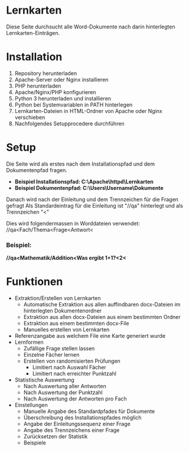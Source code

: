 # Lernkarten
Diese Seite durchsucht alle Word-Dokumente nach darin hinterlegten Lernkarten-Einträgen.

# Installation
1. Repository herunterladen
2. Apache-Server oder Nginx installieren
3. PHP herunterladen
4. Apache/Nginx/PHP konfigurieren
5. Python 3 herunterladen und installieren
6. Python bei Systemvariablen in PATH hinterlegen
7. Lernkarten-Dateien in HTML-Ordner von Apache oder Nginx verschieben
8. Nachfolgendes Setupprocedere durchführen

# Setup
Die Seite wird als erstes nach dem Installationspfad und dem Dokumentenpfad fragen.

- **Beispiel Installationspfad: C:\Apache\httpd\Lernkarten**
- **Beispiel Dokumentenpfad: C:\Users\Username\Dokumente**

Danach wird nach der Einleitung und dem Trennzeichen für die Fragen gefragt
Als Standardeintrag für die Einleitung ist "//qa" hinterlegt und als Trennzeichen "<"

Dies wird folgendermassen in Worddateien verwendet:
//qa<Fach/Thema<Frage<Antwort<

### Beispiel:

**//qa<Mathematik/Addition<Was ergibt 1+1?<2<**

# Funktionen
- Extraktion/Erstellen von Lernkarten
  - Automatische Extraktion aus allen auffindbaren docx-Dateien im hinterlegten Dokumentenordner
  - Extraktion aus allen docx-Dateien aus einem bestimmten Ordner
  - Extraktion aus einem bestimmten docx-File
  - Manuelles erstellen von Lernkarten
- Referenzangabe aus welchem File eine Karte generiert wurde
- Lernformen
  - Zufällige Frage stellen lassen
  - Einzelne Fächer lernen
  - Erstellen von randomisierten Prüfungen
    - Limitiert nach Auswahl Fächer
    - Limitiert nach erreichter Punktzahl
- Statistische Auswertung
  - Nach Auswertung aller Antworten
  - Nach Auswertung der Punktzahl
  - Nach Auswertung der Antworten pro Fach
- Einstellungen
  - Manuelle Angabe des Standardpfades für Dokumente
  - Überschreibung des Installationspfades möglich
  - Angabe der Einleitungssequenz einer Frage
  - Angabe des Trennzeichens einer Frage
  - Zurücksetzen der Statistik
  - Beispiele

